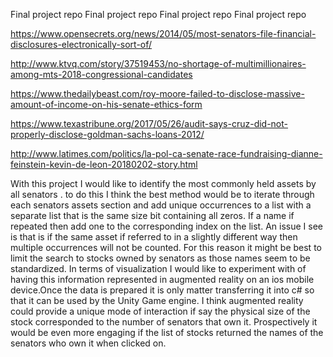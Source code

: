 Final project repo
Final project repo
Final project repo
Final project repo

https://www.opensecrets.org/news/2014/05/most-senators-file-financial-disclosures-electronically-sort-of/

http://www.ktvq.com/story/37519453/no-shortage-of-multimillionaires-among-mts-2018-congressional-candidates

https://www.thedailybeast.com/roy-moore-failed-to-disclose-massive-amount-of-income-on-his-senate-ethics-form

https://www.texastribune.org/2017/05/26/audit-says-cruz-did-not-properly-disclose-goldman-sachs-loans-2012/

http://www.latimes.com/politics/la-pol-ca-senate-race-fundraising-dianne-feinstein-kevin-de-leon-20180202-story.html


With this project I would like to identify the most commonly held assets by all senators . to do this I think the best method would be to iterate through each senators assets section and add unique occurrences to a list with a separate list that is the same size bit containing all zeros. If a name if repeated then add one to the corresponding index on the list. An issue I see is that  is if the same asset if referred to in a slightly different way then multiple occurrences will not be counted. For this reason it might be best to limit the search to stocks owned by senators as those names seem to be standardized.
In terms of visualization I would like to experiment  with of having this  information represented in augmented reality  on an ios mobile device.Once the data is prepared it is only matter transferring it into c#  so that it can be used by the Unity Game engine.
I think augmented reality could provide a unique mode of interaction if say the physical size of the stock corresponded to the number of senators that own it. Prospectively it would be even more engaging if the list of stocks returned the names of the senators who own it when clicked on.